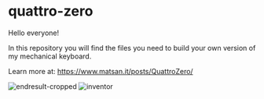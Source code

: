 # quattro-zero

Hello everyone!

In this repository you will find the files you need to build your own version of my mechanical keyboard.

Learn more at: https://www.matsan.it/posts/QuattroZero/

![endresult-cropped](https://github.com/MattiaSantoro/quattro-zero/assets/84587731/a7052182-7c8f-4707-9b08-3722a1de4ebd)
![inventor](https://github.com/MattiaSantoro/quattro-zero/assets/84587731/4011c085-cc88-4363-a7c9-caa14f00901f)
